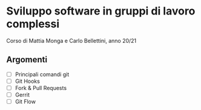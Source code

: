 # Sviluppo software in gruppi di lavoro complessi

Corso di Mattia Monga e Carlo Bellettini, anno 20/21

## Argomenti
- [ ] Principali comandi git
- [ ] Git Hooks
- [ ] Fork & Pull Requests
- [ ] Gerrit
- [ ] Git Flow
